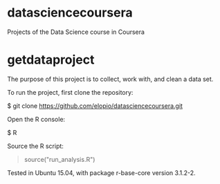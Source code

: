 datasciencecoursera
===================

Projects of the Data Science course in Coursera

getdataproject
==============

The purpose of this project is to collect, work with, and clean a data set.

To run the project, first clone the repository:

 $ git clone https://github.com/elopio/datasciencecoursera.git

Open the R console:

 $ R

Source the R script:

 > source("run_analysis.R")

Tested in Ubuntu 15.04, with package r-base-core version 3.1.2-2.
